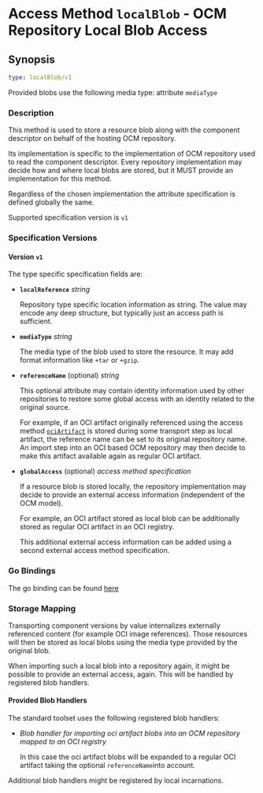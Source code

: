 
# Access Method `localBlob` - OCM Repository Local Blob Access

## Synopsis

```yaml
type: localBlob/v1
```

Provided blobs use the following media type: attribute `mediaType`

### Description

This method is used to store a resource blob along with the component descriptor
on behalf of the hosting OCM repository.

Its implementation is specific to the implementation of OCM
repository used to read the component descriptor. Every repository
implementation may decide how and where local blobs are stored,
but it MUST provide an implementation for this method.

Regardless of the chosen implementation the attribute specification is
defined globally the same.

Supported specification version is `v1`

### Specification Versions

#### Version `v1`

The type specific specification fields are:

- **`localReference`** *string*

  Repository type specific location information as string. The value
  may encode any deep structure, but typically just an access path is sufficient.

- **`mediaType`** *string*

  The media type of the blob used to store the resource. It may add
  format information like `+tar` or `+gzip`.

- **`referenceName`** (optional) *string*

  This optional attribute may contain identity information used by
  other repositories to restore some global access with an identity
  related to the original source.

  For example, if an OCI artifact originally referenced using the
  access method [`ociArtifact`](../ociartifact) is stored during
  some transport step as local artifact, the reference name can be set
  to its original repository name. An import step into an OCI based OCM
  repository may then decide to make this artifact available again as
  regular OCI artifact.

- **`globalAccess`** (optional) *access method specification*

  If a resource blob is stored locally, the repository implementation
  may decide to provide an external access information (independent
  of the OCM model).

  For example, an OCI artifact stored as local blob
  can be additionally stored as regular OCI artifact in an OCI registry.

  This additional external access information can be added using
  a second external access method specification.

### Go Bindings

The go binding can be found [here](method.go)

### Storage Mapping

Transporting component versions by value internalizes externally
referenced content (for example OCI image references). Those
resources will then be stored as local blobs using the media type provided by the
original blob.

When importing such a local blob into a repository again, it might be possible
to provide an external access, again. This will be handled
by registered blob handlers.

#### Provided Blob Handlers

The standard toolset uses the following registered blob handlers:

- *Blob handler for importing oci artifact blobs into
an OCM repository mapped to an OCI registry*

  In this case the oci artifact  blobs will be expanded to a regular
  OCI artifact taking the optional `referenceName`into account.

Additional blob handlers might be registered by local incarnations.
